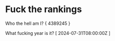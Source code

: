 # Fuck the rankings

Who the hell am I?
{ 4389245 }

What fucking year is it?
[ 2024-07-31T08:00:00Z ]
